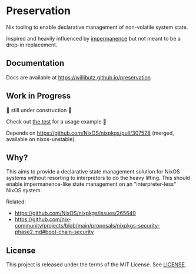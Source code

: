 # Preservation

Nix tooling to enable declarative management of non-volatile system state.

Inspired and heavily influenced by [impermanence](https://github.com/nix-community/impermanence) but not
meant to be a drop-in replacement.

## Documentation

Docs are available at <https://willibutz.github.io/preservation>

## Work in Progress

🚧 still under construction 🚧

Check out [the test](tests/basic.nix) for a usage example 👀

Depends on <https://github.com/NixOS/nixpkgs/pull/307528> (merged, available on nixos-unstable).

## Why?

This aims to provide a declarative state management solution for NixOS systems without resorting to
interpreters to do the heavy lifting. This should enable impermanence-like state management on
an "interpreter-less" NixOS system.

Related:
- <https://github.com/NixOS/nixpkgs/issues/265640>
- <https://github.com/nix-community/projects/blob/main/proposals/nixpkgs-security-phase2.md#boot-chain-security>

## License

This project is released under the terms of the MIT License. See [LICENSE](./LICENSE).

